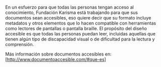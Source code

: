En un esfuerzo para que todas las personas tengan acceso al conocimiento, Fundación Karisma está trabajando para que sus documentos sean accesibles, eso quiere decir que su formato incluye metadatos y otros elementos que lo hacen compatible con herramientas como lectores de pantallas o pantalla braille. El propósito del diseño accesible es que todas las personas puedan leer, incluidas aquellas que tienen algún tipo de discapacidad visual o de dificultad para la lectura y comprensión.

Más información sobre documentos accesibles en: [http://www.documentoaccesible.com/#que-es]

